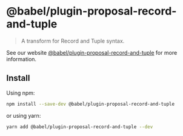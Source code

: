 # @babel/plugin-proposal-record-and-tuple

> A transform for Record and Tuple syntax.

See our website [@babel/plugin-proposal-record-and-tuple](https://babeljs.io/docs/en/babel-plugin-proposal-record-and-tuple) for more information.

## Install

Using npm:

```sh
npm install --save-dev @babel/plugin-proposal-record-and-tuple
```

or using yarn:

```sh
yarn add @babel/plugin-proposal-record-and-tuple --dev
```
